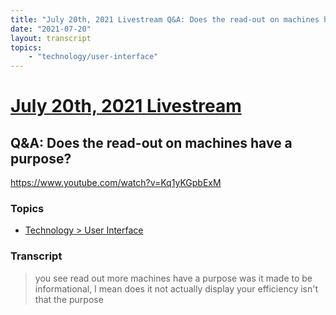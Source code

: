 ```yaml
---
title: "July 20th, 2021 Livestream Q&A: Does the read-out on machines have a purpose?"
date: "2021-07-20"
layout: transcript
topics:
    - "technology/user-interface"
---
```

# [July 20th, 2021 Livestream](../2021-07-20.md)
## Q&A: Does the read-out on machines have a purpose?
https://www.youtube.com/watch?v=Kq1yKGpbExM

### Topics
* [Technology > User Interface](../topics/technology/user-interface.md)

### Transcript

> you see read out more machines have a purpose was it made to be informational, I mean does it not actually display your efficiency isn't that the purpose
